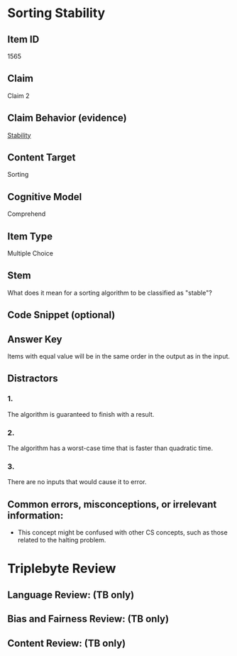 # Sorting Stability

## Item ID
1565

## Claim
Claim 2

## Claim Behavior (evidence)
[Stability](https://en.wikipedia.org/wiki/Sorting_algorithm#Stability)

## Content Target
Sorting

## Cognitive Model
Comprehend

## Item Type
Multiple Choice

## Stem
What does it mean for a sorting algorithm to be classified as "stable"?

## Code Snippet (optional)

## Answer Key
Items with equal value will be in the same order in the output as in the input.

## Distractors
### 1.
The algorithm is guaranteed to finish with a result.

### 2.
The algorithm has a worst-case time that is faster than quadratic time.

### 3.
There are no inputs that would cause it to error.

## Common errors, misconceptions, or irrelevant information:
* This concept might be confused with other CS concepts, such as those related to the halting problem.

# Triplebyte Review

## Language Review: (TB only)

## Bias and Fairness Review: (TB only)

## Content Review: (TB only)
